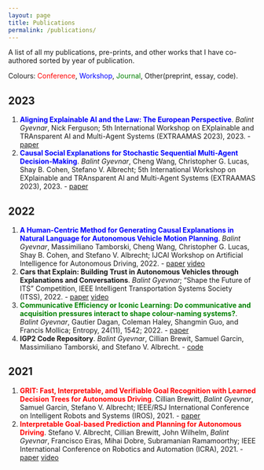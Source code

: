 ```yaml
---
layout: page
title: Publications
permalink: /publications/
---
```


A list of all my publications, pre-prints, and other works that I have co-authored sorted by year of publication.

Colours:
<span style="color:red">Conference</span>,
<span style="color:blue">Workshop</span>,
<span style="color:green">Journal</span>,
Other(preprint, essay, code).

## 2023
1. <span style="color:blue">**Aligning Explainable AI and the Law: The European Perspective**</span>. *Balint Gyevnar*, Nick Ferguson; 5th International Workshop on EXplainable and TRAnsparent AI and Multi-Agent Systems (EXTRAAMAS 2023), 2023. - [paper](https://arxiv.org/abs/2302.10766)
2. <span style="color:blue">**Causal Social Explanations for Stochastic Sequential Multi-Agent Decision-Making**</span>. *Balint Gyevnar*, Cheng Wang, Christopher G. Lucas, Shay B. Cohen, Stefano V. Albrecht; 5th International Workshop on EXplainable and TRAnsparent AI and Multi-Agent Systems (EXTRAAMAS 2023), 2023. - [paper](https://arxiv.org/abs/2302.10809)


## 2022
1. <span style="color:blue">**A Human-Centric Method for Generating Causal Explanations in Natural Language for Autonomous Vehicle Motion Planning**</span>. *Balint Gyevnar*, Massimiliano Tamborski, Cheng Wang, Christopher G. Lucas, Shay B. Cohen, and Stefano V. Albrecht; IJCAI Workshop on Artificial Intelligence for Autonomous Driving, 2022. - [paper](https://learn-to-race.org/workshop-ai4ad-ijcai2022/assets/papers/paper_16.pdf) [video](https://www.youtube.com/watch?v=gmjylztszZA&ab_channel=AI4ADWorkshop)
2. **Cars that Explain: Building Trust in Autonomous Vehicles through Explanations and Conversations**. *Balint Gyevnar*; “Shape the Future of ITS” Competition, IEEE Intelligent Transportation Systems Society (ITSS), 2022. - [paper](assets/IEEE_ITS_Essay.pdf) [video](https://1drv.ms/v/s!AvL2-OtIYUGTgcpZj4GaOa1I73e44w?e=Q35jpk)
3. <span style="color:green">**Communicative Efficiency or Iconic Learning: Do communicative and acquisition pressures interact to shape colour-naming systems?**</span>. *Balint Gyevnar*, Gautier Dagan, Coleman Haley, Shangmin Guo, and Francis Mollica; Entropy, 24(11), 1542; 2022. - [paper](https://www.mdpi.com/1099-4300/24/11/1542)
4. **IGP2 Code Repository**. *Balint Gyevnar*, Cillian Brewit, Samuel Garcin, Massimiliano Tamborski, and Stefano V. Albrecht. - [code](https://github.com/uoe-agents/IGP2)


## 2021
1. <span style="color:red">**GRIT: Fast, Interpretable, and Verifiable Goal Recognition with Learned Decision Trees for Autonomous Driving**</span>. Cillian Brewitt, *Balint Gyevnar*, Samuel Garcin, Stefano V. Albrecht; IEEE/RSJ International Conference on Intelligent Robots and Systems (IROS), 2021. - [paper](https://ieeexplore.ieee.org/abstract/document/9636279)
2. <span style="color:red">**Interpretable Goal-based Prediction and Planning for Autonomous Driving**</span>. Stefano V. Albrecht, Cillian Brewitt, John Wilhelm, *Balint Gyevnar*, Francisco Eiras, Mihai Dobre, Subramanian Ramamoorthy; IEEE International Conference on Robotics and Automation (ICRA), 2021. - [paper](https://www.five.ai/igp2) [video](https://www.five.ai/igp2)
